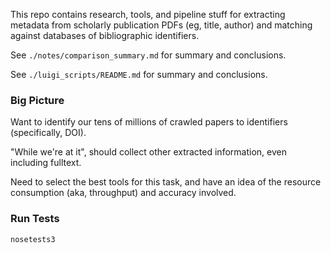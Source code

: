 
This repo contains research, tools, and pipeline stuff for extracting metadata
from scholarly publication PDFs (eg, title, author) and matching against 
databases of bibliographic identifiers.

See `./notes/comparison_summary.md` for summary and conclusions.

See `./luigi_scripts/README.md` for summary and conclusions.

### Big Picture

Want to identify our tens of millions of crawled papers to identifiers
(specifically, DOI).

"While we're at it", should collect other extracted information, even including
fulltext.

Need to select the best tools for this task, and have an idea of the resource
consumption (aka, throughput) and accuracy involved.

### Run Tests

    nosetests3
